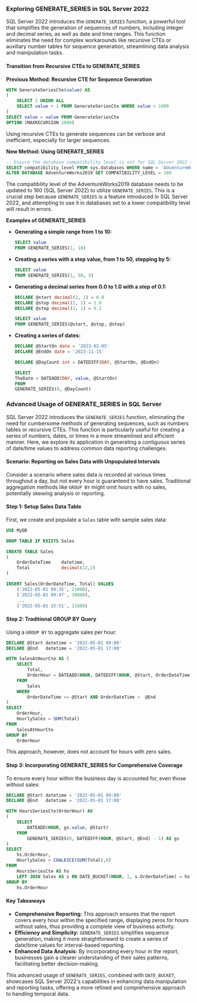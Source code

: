 ### Exploring GENERATE_SERIES in SQL Server 2022

SQL Server 2022 introduces the `GENERATE_SERIES` function, a powerful tool that simplifies the generation of sequences of numbers, including integer and decimal series, as well as date and time ranges. This function eliminates the need for complex workarounds like recursive CTEs or auxiliary number tables for sequence generation, streamlining data analysis and manipulation tasks.

#### Transition from Recursive CTEs to GENERATE_SERIES

**Previous Method: Recursive CTE for Sequence Generation**

```sql
WITH GenerateSeriesCte(value) AS 
(
    SELECT 1 UNION ALL 
    SELECT value + 1 FROM GenerateSeriesCte WHERE value < 1000
)
SELECT value = value FROM GenerateSeriesCte
OPTION (MAXRECURSION 1000)
```

Using recursive CTEs to generate sequences can be verbose and inefficient, especially for larger sequences.

**New Method: Using GENERATE_SERIES**

```sql
-- Ensure the database compatibility level is set for SQL Server 2022 to use GENERATE_SERIES
SELECT compatibility_level FROM sys.databases WHERE name = 'AdventureWorks2019'
ALTER DATABASE AdventureWorks2019 SET COMPATIBILITY_LEVEL = 160
```

The compatibility level of the AdventureWorks2019 database needs to be updated to 160 (SQL Server 2022) to utilize `GENERATE_SERIES`. This is a crucial step because `GENERATE_SERIES` is a feature introduced in SQL Server 2022, and attempting to use it in databases set to a lower compatibility level will result in errors.

**Examples of GENERATE_SERIES**

- **Generating a simple range from 1 to 10:**

    ```sql
    SELECT value
    FROM GENERATE_SERIES(1, 10)
    ```

- **Creating a series with a step value, from 1 to 50, stepping by 5:**

    ```sql
    SELECT value
    FROM GENERATE_SERIES(1, 50, 5)
    ```

- **Generating a decimal series from 0.0 to 1.0 with a step of 0.1:**

    ```sql
    DECLARE @start decimal(2, 1) = 0.0
    DECLARE @stop decimal(2, 1) = 1.0
    DECLARE @step decimal(2, 1) = 0.1
    
    SELECT value
    FROM GENERATE_SERIES(@start, @stop, @step)
    ```

- **Creating a series of dates:**

    ```sql
    DECLARE @StartOn date = '2023-02-05'
    DECLARE @EndOn date = '2023-11-15'
    
    DECLARE @DayCount int = DATEDIFF(DAY, @StartOn, @EndOn)
    
    SELECT
    TheDate = DATEADD(DAY, value, @StartOn)
    FROM
    GENERATE_SERIES(0, @DayCount)
    ```

### Advanced Usage of GENERATE_SERIES in SQL Server

SQL Server 2022 introduces the `GENERATE_SERIES` function, eliminating the need for cumbersome methods of generating sequences, such as numbers tables or recursive CTEs. This function is particularly useful for creating a series of numbers, dates, or times in a more streamlined and efficient manner. Here, we explore its application in generating a contiguous series of date/time values to address common data reporting challenges.

#### Scenario: Reporting on Sales Data with Unpopulated Intervals

Consider a scenario where sales data is recorded at various times throughout a day, but not every hour is guaranteed to have sales. Traditional aggregation methods like `GROUP BY` might omit hours with no sales, potentially skewing analysis or reporting.

#### Step 1: Setup Sales Data Table

First, we create and populate a `Sales` table with sample sales data:

```sql
USE MyDB

DROP TABLE IF EXISTS Sales

CREATE TABLE Sales
(
    OrderDateTime    datetime,
    Total            decimal(12,2)
)

INSERT Sales(OrderDateTime, Total) VALUES
    ('2022-05-01 09:35', 21000),
    ('2022-05-01 09:47', 30000),
    ...
    ('2022-05-01 15:51', 21800)
```

#### Step 2: Traditional GROUP BY Query

Using a `GROUP BY` to aggregate sales per hour:

```sql
DECLARE @Start datetime = '2022-05-01 09:00'
DECLARE @End   datetime = '2022-05-01 17:00'

WITH SalesAtHourCte AS (
    SELECT
        Total,
        OrderHour = DATEADD(HOUR, DATEDIFF(HOUR, @Start, OrderDateTime), @Start) 
    FROM
        Sales
    WHERE
        OrderDateTime >= @Start AND OrderDateTime <  @End
)
SELECT
    OrderHour,
    HourlySales = SUM(Total)  
FROM
    SalesAtHourCte
GROUP BY
    OrderHour
```

This approach, however, does not account for hours with zero sales.

#### Step 3: Incorporating GENERATE_SERIES for Comprehensive Coverage

To ensure every hour within the business day is accounted for, even those without sales:

```sql
DECLARE @Start datetime = '2022-05-01 09:00'
DECLARE @End   datetime = '2022-05-01 17:00'

WITH HoursSeriesCte(OrderHour) AS
(
    SELECT
        DATEADD(HOUR, gs.value, @Start)
    FROM
        GENERATE_SERIES(0, DATEDIFF(HOUR, @Start, @End) - 1) AS gs
)
SELECT
    hs.OrderHour,
    HourlySales = COALESCE(SUM(Total),0)
FROM
    HoursSeriesCte AS hs
    LEFT JOIN Sales AS s ON DATE_BUCKET(HOUR, 1, s.OrderDateTime) = hs.OrderHour
GROUP BY
    hs.OrderHour
```

#### Key Takeaways

- **Comprehensive Reporting:** This approach ensures that the report covers every hour within the specified range, displaying zeros for hours without sales, thus providing a complete view of business activity.
- **Efficiency and Simplicity:** `GENERATE_SERIES` simplifies sequence generation, making it more straightforward to create a series of date/time values for interval-based reporting.
- **Enhanced Data Analysis:** By incorporating every hour in the report, businesses gain a clearer understanding of their sales patterns, facilitating better decision-making.

This advanced usage of `GENERATE_SERIES`, combined with `DATE_BUCKET`, showcases SQL Server 2022's capabilities in enhancing data manipulation and reporting tasks, offering a more refined and comprehensive approach to handling temporal data.
